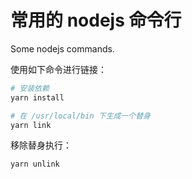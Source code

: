 # 常用的 nodejs 命令行

Some nodejs commands.

使用如下命令进行链接：

```bash
# 安装依赖
yarn install

# 在 /usr/local/bin 下生成一个替身
yarn link
```

移除替身执行：

```bash
yarn unlink
```
